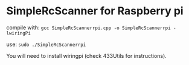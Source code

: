 # SimpleRcScanner for Raspberry pi

compile with:
`gcc SimpleRcScannerrpi.cpp -o SimpleRcScannerrpi -lwiringPi`

use:
`sudo ./SimpleRcScannerrpi`

You will need to install wiringpi (check 433Utils for instructions).
